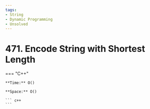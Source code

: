 ```yaml
---
tags:
- String
- Dynamic Programming
- Unsolved
---
```



# 471. Encode String with Shortest Length

=== "C++"

    **Time:** O()

    **Space:** O()

    ``` c++
    ```